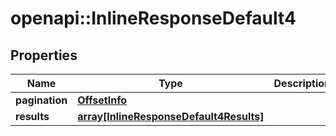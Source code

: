 # openapi::InlineResponseDefault4


## Properties
Name | Type | Description | Notes
------------ | ------------- | ------------- | -------------
**pagination** | [**OffsetInfo**](OffsetInfo.md) |  | [optional] 
**results** | [**array[InlineResponseDefault4Results]**](inline_response_default_4_results.md) |  | [optional] 



